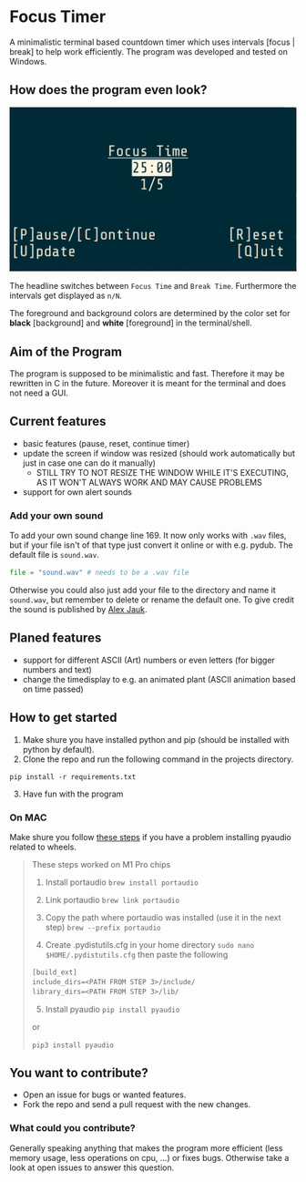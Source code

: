 # Focus Timer

A minimalistic terminal based countdown timer which uses intervals [focus | break] to help work efficiently. The program was developed and tested on Windows.

## How does the program even look?

![Program](assets/program.png)

The headline switches between `Focus Time` and `Break Time`. Furthermore the intervals get displayed as `n/N`.

The foreground and background colors are determined by the color set for **black** [background] and **white** [foreground] in the terminal/shell.

## Aim of the Program

The program is supposed to be minimalistic and fast. Therefore it may be rewritten in C in the future. Moreover it is meant for the terminal and does not need a GUI.

## Current features

- basic features (pause, reset, continue timer)
- update the screen if window was resized (should work automatically but just in case one can do it manually)
    - STILL TRY TO NOT RESIZE THE WINDOW WHILE IT'S EXECUTING, AS IT WON'T ALWAYS WORK AND MAY CAUSE PROBLEMS
- support for own alert sounds

### Add your own sound

To add your own sound change line 169. It now only works with `.wav` files, but if your file isn't of that type just convert it online or with e.g. pydub. The default file is `sound.wav`.
```python
file = "sound.wav" # needs to be a .wav file
```
Otherwise you could also just add your file to the directory and name it `sound.wav`, but remember to delete or rename the default one. To give credit the sound is published by [Alex Jauk](https://pixabay.com/de/users/alex_jauk-16800354/).

## Planed features

- support for different ASCII (Art) numbers or even letters (for bigger numbers and text)
- change the timedisplay to e.g. an animated plant (ASCII animation based on time passed)

## How to get started

1. Make shure you have installed python and pip (should be installed with python by default).
1. Clone the repo and run the following command in the projects directory.

```pwsh
pip install -r requirements.txt
```

3. Have fun with the program

### On MAC

Make shure you follow [these steps](https://stackoverflow.com/questions/73268630/error-could-not-build-wheels-for-pyaudio-which-is-required-to-install-pyprojec) if you have a problem installing pyaudio related to wheels.

> These steps worked on M1 Pro chips
>
> 1. Install portaudio
> `brew install portaudio`
>
> 2. Link portaudio
> `brew link portaudio`
>
> 3. Copy the path where portaudio was installed (use it in the next step)
> `brew --prefix portaudio`
>
> 4. Create .pydistutils.cfg in your home directory
> `sudo nano $HOME/.pydistutils.cfg`
> then paste the following
>
> ```txt
> [build_ext]
> include_dirs=<PATH FROM STEP 3>/include/
> library_dirs=<PATH FROM STEP 3>/lib/
> ```
>
> 5. Install pyaudio
> `pip install pyaudio`
>
> or
>
> `pip3 install pyaudio`

## You want to contribute?

- Open an issue for bugs or wanted features.
- Fork the repo and send a pull request with the new changes.

### What could you contribute?

Generally speaking anything that makes the program more efficient (less memory usage, less operations on cpu, ...) or fixes bugs.
Otherwise take a look at open issues to answer this question.
